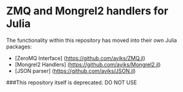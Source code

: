# ZMQ and Mongrel2 handlers for Julia

The functionality within this repository has moved into their own Julia packages:

- [ZeroMQ Interface] (https://github.com/aviks/ZMQ.jl)
- [Mongrel2 Handlers] (https://github.com/aviks/Mongrel2.jl)
- [JSON parser] (https://github.com/aviks/JSON.jl)

###This repository itself is deprecated. DO NOT USE 

